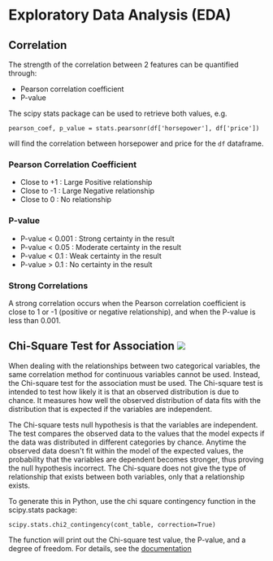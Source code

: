 # Exploratory Data Analysis (EDA)


## Correlation
The strength of the correlation between 2 features can be quantified through:
- Pearson correlation coefficient
- P-value

The scipy stats package can be used to retrieve both values, e.g.

	pearson_coef, p_value = stats.pearsonr(df['horsepower'], df['price'])

will find the correlation between horsepower and price for the `df` dataframe.

### Pearson Correlation Coefficient
- Close to +1 : Large Positive relationship
- Close to -1 : Large Negative relationship
- Close to 0 : No relationship

### P-value
- P-value < 0.001 : Strong certainty in the result
- P-value < 0.05 : Moderate certainty in the result
- P-value < 0.1 : Weak certainty in the result
- P-value > 0.1 : No certainty in the result

### Strong Correlations
A strong correlation occurs when the Pearson correlation coefficient is close to 1 or -1 (positive or negative relationship), and when the P-value is less than 0.001.

## Chi-Square Test for Association <img src="https://render.githubusercontent.com/render/math?math=\left(\xi^2\right)">
When dealing with the relationships between two categorical variables, the same correlation method for continuous variables cannot be used. Instead, the Chi-square test for the association must be used. The Chi-square test is intended to test how likely it is that an observed distribution is due to chance. It measures how well the observed distribution of data fits with the distribution that is expected if the variables are independent.

The Chi-square tests null hypothesis is that the variables are independent. The test compares the observed data to the values that the model expects if the data was distributed in different categories by chance. Anytime the observed data doesn't fit within the model of the expected values, the probability that the variables are dependent becomes stronger, thus proving the null hypothesis incorrect. The Chi-square does not give the type of relationship that exists between both variables, only that a relationship exists.

To generate this in Python, use the chi square contingency function in the scipy.stats package:

	scipy.stats.chi2_contingency(cont_table, correction=True)

The function will print out the Chi-square test value, the P-value, and a degree of freedom. For details, see the [documentation](https://docs.scipy.org/doc/scipy/reference/generated/scipy.stats.chi2.html)
